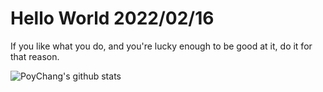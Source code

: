 # Hello World 2022/02/16

If you like what you do, and you're lucky enough to be good at it, do it for that reason.

![PoyChang's github stats](https://github-readme-stats.vercel.app/api?username=poychang&show_icons=true&theme=dracula)
